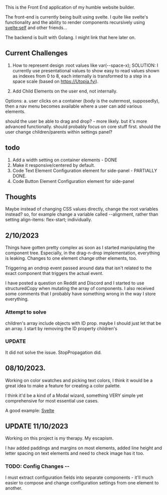 
This is the Front End application of my humble website builder.

The front-end is currently being built using svelte. I quite like
svelte's functionality and the ability to render components recursively
using <svelte:self> and other friends...

The backend is built with Golang. I might link that here later on.

## Current Challenges

1. How to represent design :root values like var(--space-x);
SOLUTION: I currently use presentational values to show easy to read
values shown as indexes from 0 to 8, each internally is transformed to
a step in a space scale (based on https://Utopia.fyi). 

2. Add Child Elements on the user end, not internally.

Options:
a. user clicks on a container (body is the outermost, supposedly), then
a nav menu becomes available where a user can add various elements.

should the user be able to drag and drop? - more likely. but it's more
advanced functionally. should probably focus on core stuff first.
should the user change children/parents within settings panel?

## todo

1. Add a width setting on container elements - DONE
2. Make it responsive/centered by default.
3. Code Text Element Configuration element for side-panel - PARTIALLY
   DONE.
3. Code Button Element Configuration element for side-panel



## Thoughts
Maybe instead of changing CSS values directly, change the root variables
instead? so, for example change a variable called --alignment, rather
than setting align-items: flex-start; individually.


## 2/10/2023

Things have gotten pretty complex as soon as I started manipulating the component tree. Especially, in the drag-n-drop implementation, everything is leaking. Changes to one element change other elements, too. 

Triggering an ondrop event passed around data that isn't related to the exact component that triggers the actual event.

I have posted a question on Reddit and Discord and I started to use structuredCopy when mutating the array of components.
I also received some comments that I probably have something wrong in the way I store everything.

### Attempt to solve
children's array include objects with ID prop. maybe I should just let that be an array.
I start by removing the ID property children's 

### UPDATE
It did not solve the issue.
StopPropagation did.


## 08/10/2023.
Working on color swatches and picking text colors, I think it would be
a great idea to make a feature for creating a color palette.

I think it'd be a kind of a Modal wizard, something VERY simple yet
comprehensive for most essential use cases.

A good example: [Svelte](https://svelte.dev/repl/c049d685a16e442fa11281909cb5dac4?version=3.38.2)

## UPDATE 11/10/2023
Working on this project is my therapy. My escapism.

I hav added paddings and margins on most elements, 
added line height and letter spacing on text elements and need to check
image has it too.

### TODO: Config Changes -- 
I must extract configuration fields into separate components - it'll
much easier to compose and change configuration settings from one
element to another.